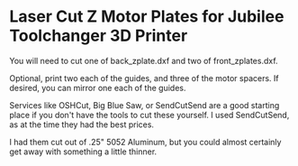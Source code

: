 # Laser Cut Z Motor Plates for Jubilee Toolchanger 3D Printer

You will need to cut one of back_zplate.dxf and two of front_zplates.dxf.

Optional, print two each of the guides, and three of the motor spacers. If desired, you can mirror one each of the guides.

Services like OSHCut, Big Blue Saw, or SendCutSend are a good starting place if you don't have the tools to cut these yourself. I used SendCutSend, as at the time they had the best prices.

I had them cut out of .25" 5052 Aluminum, but you could almost certainly get away with something a little thinner.